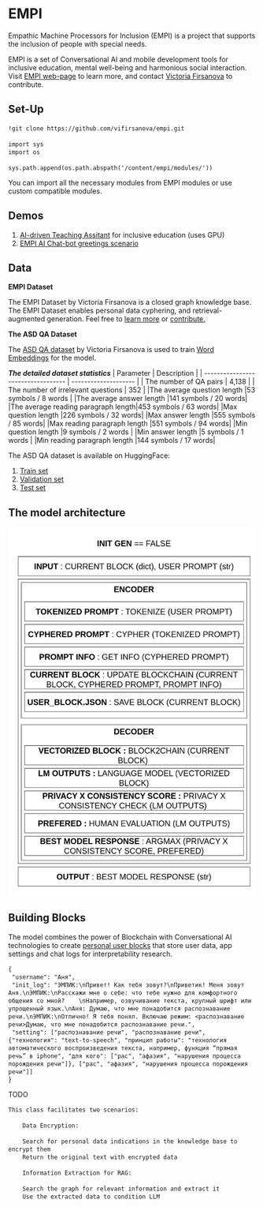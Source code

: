 # EMPI
Empathic Machine Processors for Inclusion (EMPI) is a project that supports the inclusion of people with special needs.

EMPI is a set of Conversational AI and mobile development tools for inclusive education, mental well-being and harmonious social interaction. Visit [EMPI web-page](https://vifirsanova.github.io/empi-web/) to learn more, and contact [Victoria Firsanova](mailto:vifirsanova@gmail.com) to contribute.

## Set-Up

```
!git clone https://github.com/vifirsanova/empi.git

import sys
import os

sys.path.append(os.path.abspath('/content/empi/modules/'))
```

You can import all the necessary modules from EMPI modules or use custom compatible modules.

## Demos

1. [AI-driven Teaching Assitant](https://colab.research.google.com/github/vifirsanova/empi/blob/main/demos/teaching_assistant.ipynb) for inclusive education (uses GPU)
2. [EMPI AI Chat-bot greetings scenario](https://colab.research.google.com/github/vifirsanova/empi/blob/main/demos/greetings_scenario.ipynb)

## Data

**EMPI Dataset**

The EMPI Dataset by Victoria Firsanova is a closed graph knowledge base. The EMPI Dataset enables personal data cyphering, and retrieval-augmented generation. Feel free to [learn more](https://github.com/vifirsanova/empi/blob/main/KB/graph.ipynb) or [contribute.](https://colab.research.google.com/github/vifirsanova/empi/blob/main/demos/graph_crowdsoursing_ui.ipynb)

**The ASD QA Dataset**

The [ASD QA dataset](https://figshare.com/articles/dataset/Autism_Spectrum_Disorder_and_Asperger_Syndrome_Question_Answering_Dataset_1_0/13295831) by Victoria Firsanova is used to train [Word Embeddings](https://github.com/vifirsanova/empi/blob/main/notebooks/create_embeddings.ipynb) for the model.

***The detailed dataset statistics***
| Parameter                          | Description          |
| ---------------------------------- | -------------------- |
| The number of QA pairs             | 4,138                |
| The number of irrelevant questions | 352                  |
|The average question length         |53 symbols / 8 words  |
|The average answer length           |141 symbols / 20 words|
|The average reading paragraph length|453 symbols / 63 words|
|Max question length                 |226 symbols / 32 words|
|Max answer length                   |555 symbols / 85 words|
|Max reading paragraph length        |551 symbols / 94 words|
|Min question length                 |9 symbols / 2 words   |
|Min answer length                   |5 symbols / 1 words   |
|Min reading paragraph length        |144 symbols / 17 words|

The ASD QA dataset is available on HuggingFace:

1. [Train set](https://huggingface.co/datasets/missvector/asd-qa-train)
2. [Validation set](https://huggingface.co/datasets/missvector/asd-qa-val)
3. [Test set](https://huggingface.co/datasets/missvector/asd-qa-test)

## The model architecture

![the model architecture](https://github.com/vifirsanova/empi/blob/main/illustrations/model_architecture.png)

## Building Blocks

The model combines the power of Blockchain with Conversational AI technologies to create [personal user blocks](https://github.com/vifirsanova/empi/blob/main/illustrations/user_data.json) that store user data, app settings and chat logs for interpretability research.

```
{
 "username": "Аня",
 "init_log": "ЭМПИК:\nПривет! Как тебя зовут?\nПриветик! Меня зовут Аня.\nЭМПИК:\nРасскажи мне о себе: что тебе нужно для комфортного общения со мной?    \nНапример, озвучивание текста, крупный шрифт или упрощенный язык.\nАня: Думаю, что мне понадобится распознавание речи.\nЭМПИК:\nОтлично! Я тебя понял. Включаю режим: <распознавание речи>Думаю, что мне понадобится распознавание речи.",
 "setting": ["распознавание речи", "распознавание речи", {"технология": "text-to-speech", "принцип работы": "технология автоматического воспроизведения текста, например, функция “прямая речь” в iphone", "для кого": ["рас", "афазия", "нарушения процесса порождения речи"]}, ["рас", "афазия", "нарушения процесса порождения речи"]]
}
```

TODO
```
This class facilitates two scenarios:

    Data Encryption:

    Search for personal data indications in the knowledge base to encrypt them
    Return the original text with encrypted data

    Information Extraction for RAG:

    Search the graph for relevant information and extract it
    Use the extracted data to condition LLM
```
